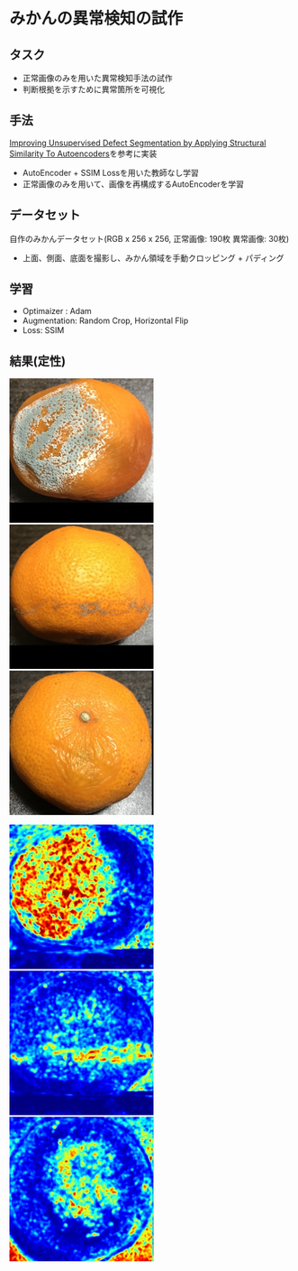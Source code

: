 # みかんの異常検知の試作

## タスク
- 正常画像のみを用いた異常検知手法の試作
- 判断根拠を示すために異常箇所を可視化

## 手法
[Improving Unsupervised Defect Segmentation by Applying Structural Similarity To Autoencoders](https://arxiv.org/abs/1807.02011)を参考に実装
- AutoEncoder + SSIM Lossを用いた教師なし学習
- 正常画像のみを用いて、画像を再構成するAutoEncoderを学習

## データセット
自作のみかんデータセット(RGB x 256 x 256, 正常画像: 190枚 異常画像: 30枚)
- 上面、側面、底面を撮影し、みかん領域を手動クロッピング + パディング

## 学習
- Optimaizer : Adam
- Augmentation: Random Crop, Horizontal Flip
- Loss: SSIM

## 結果(定性)

<img src="https://github.com/kotaro-kinoshita/orange_anomaly_detection/blob/main/demo/demo1.jpg"> <img src="https://github.com/kotaro-kinoshita/orange_anomaly_detection/blob/main/demo/demo2.jpg"> <img src="https://github.com/kotaro-kinoshita/orange_anomaly_detection/blob/main/demo/demo3.jpg"> 

<img src="https://github.com/kotaro-kinoshita/orange_anomaly_detection/blob/main/demo/heatmap1.jpg"> <img src="https://github.com/kotaro-kinoshita/orange_anomaly_detection/blob/main/demo/heatmap2.jpg"> <img src="https://github.com/kotaro-kinoshita/orange_anomaly_detection/blob/main/demo/heatmap3.jpg">






